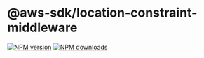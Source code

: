 # @aws-sdk/location-constraint-middleware

[![NPM version](https://img.shields.io/npm/v/@aws-sdk/location-constraint-middleware/preview.svg)](https://www.npmjs.com/package/@aws-sdk/location-constraint-middleware)
[![NPM downloads](https://img.shields.io/npm/dm/@aws-sdk/location-constraint-middleware.svg)](https://www.npmjs.com/package/@aws-sdk/location-constraint-middleware)
